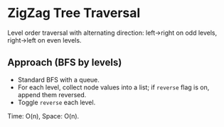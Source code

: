 # ZigZag Tree Traversal

Level order traversal with alternating direction: left→right on odd levels, right→left on even levels.

## Approach (BFS by levels)
- Standard BFS with a queue.
- For each level, collect node values into a list; if `reverse` flag is on, append them reversed.
- Toggle `reverse` each level.

Time: O(n), Space: O(n).
